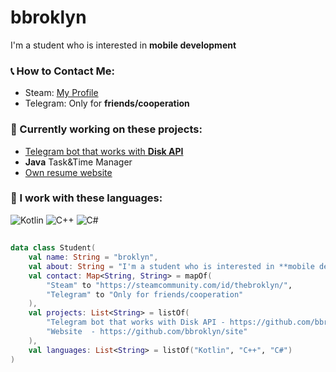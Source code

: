 # bbroklyn

I'm a student who is interested in **mobile development**

### 📞 How to Contact Me:

- Steam: [My Profile](https://steamcommunity.com/id/thebroklyn/)
- Telegram: Only for **friends/cooperation**

### 🧠 Currently working on these projects:
- [Telegram bot that works with **Disk API**](https://github.com/bbroklyn/Desire-Telegram)
- **Java** Task&Time Manager
- [Own resume website](https://github.com/bbroklyn/site)


### 📖 I work with these languages:
![Kotlin](https://img.shields.io/badge/kotlin-%237F52FF.svg?style=for-the-badge&logo=kotlin&logoColor=white)
![C++](https://img.shields.io/badge/c++-%2300599C.svg?style=for-the-badge&logo=c%2B%2B&logoColor=white) ![C#](https://img.shields.io/badge/c%23-%23239120.svg?style=for-the-badge&logo=csharp&logoColor=white) 

##

```kt
data class Student(
    val name: String = "broklyn",
    val about: String = "I'm a student who is interested in **mobile development**",
    val contact: Map<String, String> = mapOf(
        "Steam" to "https://steamcommunity.com/id/thebroklyn/",
        "Telegram" to "Only for friends/cooperation"
    ),
    val projects: List<String> = listOf(
        "Telegram bot that works with Disk API - https://github.com/bbroklyn/Desire-Telegram",
        "Website  - https://github.com/bbroklyn/site"
    ),
    val languages: List<String> = listOf("Kotlin", "C++", "C#")
)
```